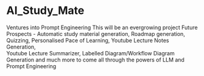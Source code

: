 # AI_Study_Mate
Ventures into Prompt Engineering 
This will be an evergrowing project
Future Prospects - Automatic study material generation, Roadmap generation, Quizzing, 
                   Personalised Pace of Learning, Youtube Lecture Notes Generation,  
                   Youtube Lecture Summarizer, Labelled Diagram/Workflow Diagram Generation and much more to come all through the powers of LLM and Prompt Engineering 

